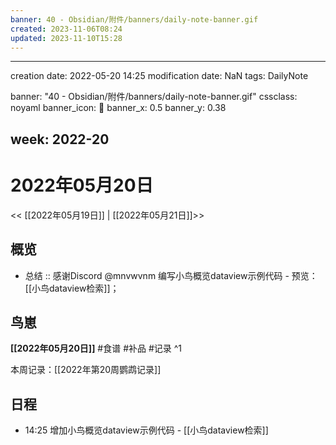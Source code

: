 ```yaml
---
banner: 40 - Obsidian/附件/banners/daily-note-banner.gif
created: 2023-11-06T08:24
updated: 2023-11-10T15:28
---
```

---
creation date: 2022-05-20 14:25
modification date: NaN
tags: DailyNote

banner: "40 - Obsidian/附件/banners/daily-note-banner.gif"
cssclass: noyaml
banner_icon: 💌
banner_x: 0.5
banner_y: 0.38

week: 2022-20
---

# 2022年05月20日

<< [[2022年05月19日]] | [[2022年05月21日]]>>


## 概览
- 总结 :: 感谢Discord @mnvwvnm 编写小鸟概览dataview示例代码 - 预览：[[小鸟dataview检索]]；
## 鸟崽
**[[2022年05月20日]]**
#食谱 
#补品 
#记录 
^1

本周记录：[[2022年第20周鹦鹉记录]]

## 日程

- 14:25 增加小鸟概览dataview示例代码 - [[小鸟dataview检索]]